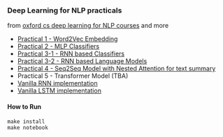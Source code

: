 ### Deep Learning for NLP practicals

from [oxford cs deep learning for NLP courses](https://github.com/oxford-cs-deepnlp-2017/lectures) and more

* [Practical 1 - Word2Vec Embedding](https://github.com/zhenyulin/deep-learning-nlp-practicals/blob/master/src/practical_1.ipynb)
* [Practical 2 - MLP Classifiers](https://github.com/zhenyulin/deep-learning-nlp-practicals/blob/master/src/practical_2.ipynb)
* [Practical 3-1 - RNN based Classifiers](https://github.com/zhenyulin/deep-learning-nlp-practicals/blob/master/src/practical_3_1.ipynb)
* [Practical 3-2 - RNN based Language Models](https://github.com/zhenyulin/deep-learning-nlp-practicals/blob/master/src/practical_3_2.ipynb)
* [Practical 4 - Seq2Seq Model with Nested Attention for text summary](https://github.com/zhenyulin/deep-learning-nlp-practicals/blob/master/src/practical_4_3.ipynb)
* Practical 5 - Transformer Model (TBA)
* [Vanilla RNN implementation](https://github.com/zhenyulin/deep-learning-nlp-practicals/blob/master/src/vanilla-rnn.ipynb)
* [Vanilla LSTM implementation](https://github.com/zhenyulin/deep-learning-nlp-practicals/blob/master/src/vanilla-lstm.ipynb)

#### How to Run

```shell
make install
make notebook
```
